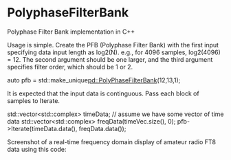 # PolyphaseFilterBank

Polyphase Filter Bank implementation in C++

Usage is simple. Create the PFB (Polyphase Filter Bank) with the first input specifying data input length as log2(N). e.g., for 4096 samples, log2(4096) = 12. The second argument should be one larger, and the third argument specifies filter order, which should be 1 or 2.

auto pfb = std::make_unique<pd::PolyPhaseFilterBank>(12,13,1);

It is expected that the input data is continguous. Pass each block of samples to Iterate.

std::vector<std::complex<double>> timeData; // assume we have some vector of time data
std::vector<std::complex<double>> freqData(timeVec.size(), 0);
pfb->Iterate(timeData.data(), freqData.data());

Screenshot of a real-time frequency domain display of amateur radio FT8 data using this code:


